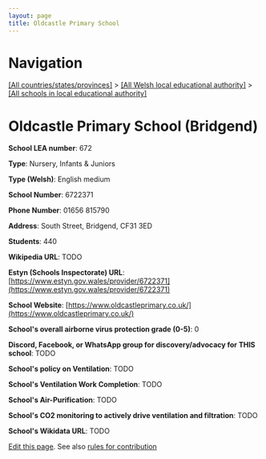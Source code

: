 ```yaml
---
layout: page
title: Oldcastle Primary School
---
```

# Navigation

[[All countries/states/provinces]](../../..) > [[All Welsh local educational authority]](../..) > [[All schools in local educational authority]](..)

# Oldcastle Primary School (Bridgend)

**School LEA number**: 672

**Type**: Nursery, Infants & Juniors

**Type (Welsh)**: English medium

**School Number**: 6722371

**Phone Number**: 01656 815790

**Address**: South Street, Bridgend, CF31 3ED

**Students**: 440

**Wikipedia URL**: TODO

**Estyn (Schools Inspectorate) URL**: [https://www.estyn.gov.wales/provider/6722371](https://www.estyn.gov.wales/provider/6722371)

**School Website**: [https://www.oldcastleprimary.co.uk/](https://www.oldcastleprimary.co.uk/)

**School's overall airborne virus protection grade (0-5)**: 0

**Discord, Facebook, or WhatsApp group for discovery/advocacy for THIS school**: TODO

**School's policy on Ventilation**: TODO

**School's Ventilation Work Completion**: TODO

**School's Air-Purification**: TODO

**School's CO2 monitoring to actively drive ventilation and filtration**: TODO

**School's Wikidata URL**: TODO




[Edit this page](https://github.com/VentilationProject/Wales/edit/prif/./Bridgend/Oldcastle_Primary_School.md). See also [rules for contribution](../../../contribution-rules/)